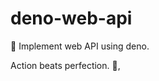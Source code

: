 # deno-web-api
🔭 Implement web API using deno.


<!-- INSPIRATIONAL_QUOTE_START -->
Action beats perfection.
👀,
<!-- INSPIRATIONAL_QUOTE_END -->
